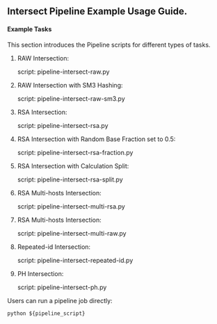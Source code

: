 ## Intersect Pipeline Example Usage Guide.

#### Example Tasks

This section introduces the Pipeline scripts for different types of tasks.

1. RAW Intersection:

    script: pipeline-intersect-raw.py

2. RAW Intersection with SM3 Hashing:

    script: pipeline-intersect-raw-sm3.py

3. RSA Intersection:

    script: pipeline-intersect-rsa.py

4. RSA Intersection with Random Base Fraction set to 0.5:

    script: pipeline-intersect-rsa-fraction.py

5. RSA Intersection with Calculation Split:

    script: pipeline-intersect-rsa-split.py

6. RSA Multi-hosts Intersection:

    script: pipeline-intersect-multi-rsa.py

7. RSA Multi-hosts Intersection:

    script: pipeline-intersect-multi-raw.py

8. Repeated-id Intersection:

    script: pipeline-intersect-repeated-id.py

9. PH Intersection:

    script: pipeline-intersect-ph.py

Users can run a pipeline job directly:

    python ${pipeline_script}
